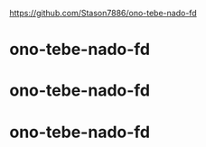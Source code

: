 https://github.com/Stason7886/ono-tebe-nado-fd
# ono-tebe-nado-fd
# ono-tebe-nado-fd
# ono-tebe-nado-fd
